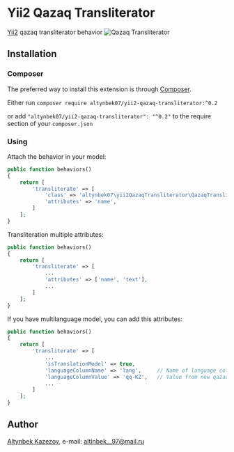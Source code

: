 # Yii2 Qazaq Transliterator

[Yii2](http://www.yiiframework.com) qazaq transliterator behavior
![Qazaq Transliterator](https://tengrinews.kz/userdata/news/2017/news_315984/photo_212587.jpg)

## Installation

### Composer

The preferred way to install this extension is through [Composer](http://getcomposer.org/).

Either run ```composer require altynbek07/yii2-qazaq-transliterator:^0.2```

or add ```"altynbek07/yii2-qazaq-transliterator": "^0.2"``` to the require section of your ```composer.json```

### Using

Attach the behavior in your model:

```php
public function behaviors()
{
    return [
        'transliterate' => [
            'class' => 'altynbek07\yii2QazaqTransliterator\QazaqTransliteratorBehavior',
            'attributes' => 'name',
        ]
    ];
}
```

Transliteration multiple attributes:

```php
public function behaviors()
{
    return [
        'transliterate' => [
            ...
            'attributes' => ['name', 'text'],
            ...
        ]
    ];
}
```

If you have multilanguage model, you can add this attributes:
```php
public function behaviors()
{
    return [
        'transliterate' => [
            ...
            'isTranslationModel' => true,
            'languageColumnName' => 'lang',     // Name of language column in model table
            'languageColumnValue' => 'qq-KZ',   // Value from new qazaq language column in model table
            ...
        ]
    ];
}
```

## Author

[Altynbek Kazezov](https://github.com/altynbek07/), e-mail: [altinbek__97@mail.ru](mailto:altinbek__97@mail.ru)

